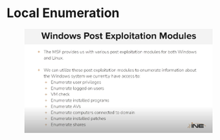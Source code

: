 # Local Enumeration

<figure><img src="../../../../.gitbook/assets/image (14).png" alt=""><figcaption></figcaption></figure>
